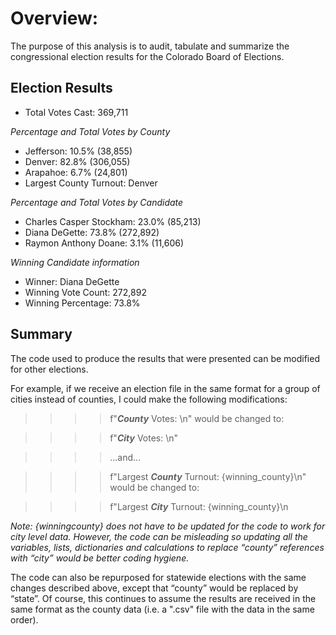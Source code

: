 # Overview:
The purpose of this analysis is to audit, tabulate and summarize the congressional election results for the Colorado Board of Elections.

## Election Results
* Total Votes Cast: 369,711

*Percentage and Total Votes by County*
* Jefferson: 10.5% (38,855)
* Denver: 82.8% (306,055)
* Arapahoe: 6.7% (24,801)
* Largest County Turnout: Denver

*Percentage and Total Votes by Candidate*

* Charles Casper Stockham: 23.0% (85,213)
* Diana DeGette: 73.8% (272,892)
* Raymon Anthony Doane: 3.1% (11,606)

*Winning Candidate information*

* Winner: Diana DeGette
* Winning Vote Count: 272,892
* Winning Percentage: 73.8%

## Summary
The code used to produce the results that were presented can be modified for other elections.  

For example, if we receive an election file in the same format for a group of cities instead of counties, I could make the following modifications:

>>>> f"***County*** Votes: \n" would be changed to:

>>>> f"***City*** Votes: \n"
	
>>>> ...and...

>>>> f"Largest ***County*** Turnout: {winning_county}\n" would be changed to:
	
>>>> f"Largest ***City*** Turnout: {winning_county}\n

*Note: {winningcounty} does not have to be updated for the code to work for city level data.  However, the code can be misleading so updating all the variables, lists, dictionaries and calculations to replace “county” references with “city” would be better coding hygiene.*

The code can also be repurposed for statewide elections with the same changes described above, except that “county” would be replaced by “state”.  Of course, this continues to assume the results are received in the same format as the county data (i.e. a ".csv" file with the data in the same order).




